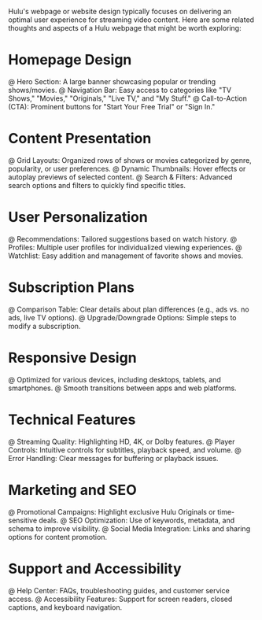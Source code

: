 Hulu's webpage or website design typically focuses on delivering an optimal user experience for streaming video content. Here are some related thoughts and aspects of a Hulu webpage that might be worth exploring:

# Homepage Design
@ Hero Section: A large banner showcasing popular or trending shows/movies.
@ Navigation Bar: Easy access to categories like "TV Shows," "Movies," "Originals," "Live TV," and "My Stuff."
@ Call-to-Action (CTA): Prominent buttons for "Start Your Free Trial" or "Sign In."

# Content Presentation
@ Grid Layouts: Organized rows of shows or movies categorized by genre, popularity, or user preferences.
@ Dynamic Thumbnails: Hover effects or autoplay previews of selected content.
@ Search & Filters: Advanced search options and filters to quickly find specific titles.

# User Personalization
@ Recommendations: Tailored suggestions based on watch history.
@ Profiles: Multiple user profiles for individualized viewing experiences.
@ Watchlist: Easy addition and management of favorite shows and movies.

# Subscription Plans
@ Comparison Table: Clear details about plan differences (e.g., ads vs. no ads, live TV options).
@ Upgrade/Downgrade Options: Simple steps to modify a subscription.

# Responsive Design
@ Optimized for various devices, including desktops, tablets, and smartphones.
@ Smooth transitions between apps and web platforms.

# Technical Features
@ Streaming Quality: Highlighting HD, 4K, or Dolby features.
@ Player Controls: Intuitive controls for subtitles, playback speed, and volume.
@ Error Handling: Clear messages for buffering or playback issues.

# Marketing and SEO
@ Promotional Campaigns: Highlight exclusive Hulu Originals or time-sensitive deals.
@ SEO Optimization: Use of keywords, metadata, and schema to improve visibility.
@ Social Media Integration: Links and sharing options for content promotion.

# Support and Accessibility
@ Help Center: FAQs, troubleshooting guides, and customer service access.
@ Accessibility Features: Support for screen readers, closed captions, and keyboard navigation.








